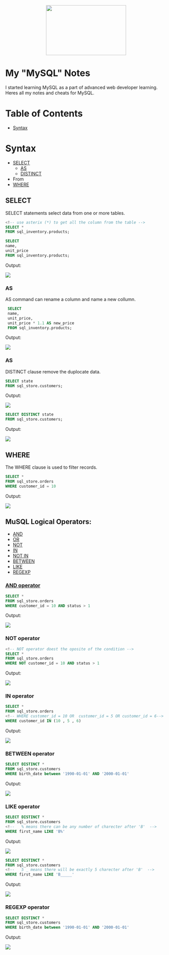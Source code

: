 
<!-- Logo-->
<p align="center">
<img src="https://1000logos.net/wp-content/uploads/2020/08/MySQL-Logo.png" width="250" height="156" align="center" />
</p>

   
# My "MySQL" Notes

I started learning MySQL as a part of advanced web developer learning. Heres all my notes and cheats for MySQL.

# Table of Contents

- <a href='#syntax'>Syntax</a>


<!-- Syntaxes -->

<div id='syntax'>
   
# Syntax

- <a href='#select'>SELECT</a>
   - <a href='#as'>AS</a>
   - <a href='#distinct'>DISTINCT</a>
- From
- <a href='#where'>WHERE</a>

</div>
 
<!-- Select -->
<div id='select'>

## SELECT

SELECT statements select data from one or more tables.

```sql
<!-- use asterix (*) to get all the column from the table -->
SELECT *
FROM sql_inventory.products;
```

```sql
SELECT 
name,
unit_price
FROM sql_inventory.products;
```
Output:
   
![](./Assets/01selectexmpl.png)
</div>

   
<!-- AS -->
<div id='as'>
   
### AS
   
AS command can rename a column and name a new collumn.
   
```sql
 SELECT 
 name,
 unit_price,
 unit_price * 1.1 AS new_price
 FROM sql_inventory.products;
```
Output:
   
![](./Assets/02asexmpl.png) 
   
</div>

<!-- Distinct -->

<div id='distinct'>

### AS

DISTINCT clause remove the duplocate data.

```sql
SELECT state
FROM sql_store.customers;
```
Output:

![](./Assets/03distinctexmpl.png) 

```sql
SELECT DISTINCT state
FROM sql_store.customers;
```
Output:

![](./Assets/04distinctexmpl.png) 
   
</div>

<!-- where -->

<div id='where'>

   ## WHERE

The WHERE clause is used to filter records.

```sql
SELECT *
FROM sql_store.orders
WHERE customer_id = 10
```
Output:

![](./Assets/05whereexmpl.png) 

## MuSQL Logical Operators:
   - <a href='#and'>AND
   - <a href='#and'>OR
   - <a href='#not'>NOT
   - <a href='#in'>IN
   - <a href='#and'>NOT IN
   - <a href='#between'>BETWEEN
   - <a href='#like'>LIKE
   - <a href='#regexp'>REGEXP

<div id='and'>
   
### AND operator

```sql
SELECT *
FROM sql_store.orders
WHERE customer_id = 10 AND status > 1
```
Output:

![](./Assets/06whereexmpl.png) 

</div>
   
<div id='not'>
   
### NOT operator
   
```sql
<!-- NOT operator doest the oposite of the condition -->
SELECT *
FROM sql_store.orders
WHERE NOT customer_id = 10 AND status > 1
```
Output:

![](./Assets/07whereexmpl.png)
   
</div>
   
<div id='in'>
  
### IN operator
   
```sql
SELECT *
FROM sql_store.orders
<!-- WHERE customer_id = 10 OR  customer_id = 5 OR customer_id = 6-->
WHERE customer_id IN (10 , 5 , 6)
```
Output:

![](./Assets/08whereexmpl.png)
   
</div>
   
<div id='between'>
   
### BETWEEN operator
   
```sql
SELECT DISTINCT *
FROM sql_store.customers
WHERE birth_date between '1990-01-01' AND '2000-01-01'
```
Output:

![](./Assets/07whereexmpl.png) 
   
</div>
   
<div id='like'>
   
### LIKE operator
   
```sql
SELECT DISTINCT *
FROM sql_store.customers
<!--   % means there can be any number of charecter after 'B'  -->
WHERE first_name LIKE 'B%'
```
Output:

![](./Assets/07whereexmpl.png) 
   
```sql
SELECT DISTINCT *
FROM sql_store.customers
<!--   5 _ means there will be exactly 5 charecter after 'B'  -->
WHERE first_name LIKE 'B_____'
```
Output:

![](./Assets/07whereexmpl.png) 
   
</div>
   
<div id='regexp'>
   
### REGEXP operator
   
```sql
SELECT DISTINCT *
FROM sql_store.customers
WHERE birth_date between '1990-01-01' AND '2000-01-01'
```
Output:

![](./Assets/07whereexmpl.png) 
   
</div>
   
</div>
